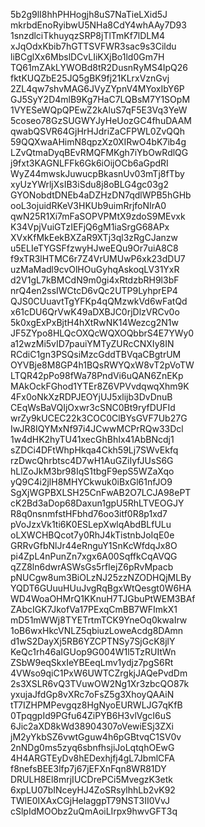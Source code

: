 5b2g9lI8hhPHHogjh8uS7NaTieLXid5J
mkrbdEnoRyibwU5NHa8CdY4whAAy7D93
1snzdlciTkhuyqzSRP8jTlTmKf7lDLM4
xJqOdxKbib7hGTTSVFWR3sac9s3Cildu
liBCglXx6MbslDCvLIiKXjBo1ld0Gm7H
TQ61mZAkLYWOBd8tR2DusnRyMS4IpQ26
fktKUQZbE25JQ5gBK9fj21KLrxVznGvj
2ZL4qw7shvMAG6JVyZYpnV4MYoxIbY6P
GJ5SyY2D4mlB9Kg7HaC7LQBsM7Y1SOpM
1VYESeWQpQPEwZ2kAluS7qF5E3Vq3YeW
5coseo78GzSUGWYJyHeUozGC4fhuDAAM
qwabQSVR64GjHrHJdriZaCFPWL0ZvQQh
59QQXwaAHimN8qpzXz0XIRwO4bK7ib4g
LZvQtmaDyqBEvRMQFMKgh7iYbOwRdlQG
j9fxt3KAGNLFFk6Gk6iOijOCb6aGpdRI
WyZ44mwskJuwucpBkasnUv03mTj8fTby
xyUzYWrljXsIB3iSdu8j8oBLG4gc03g2
GYONobdtDNEb4aDZHzDN7qdlWPB5hGHb
ooL3ojuidRKeV3HKUb9uimRrjfoNIrA0
qwN25R1Xi7mFaSOPVPMtX9zdoS9MEvxk
K34VpjVuiGTzIEFjQ6gM1iaSrgG68APx
XVxKfMkEekBXZaR9XTj3ql3zRgCJanzw
u5ELIeTYGSFfzwyHJweEQu9Or7uiA8C8
f9xTR3lHTMC6r7Z4VrUMUwP6xk23dDU7
uzMaMadl9cvOlHOuGyhqAskoqLV31YxR
d2V1gL7kBMCdN9m0gi4xRtdzbRH9l3bF
nrQ4en2ssIWCtcD6vQc2UTP9LyhprEP4
QJS0CUuavtTgYFKp4qQMzwkVd6wFatQd
x61cDU6QrVwK49aDXBJC0rjDlzVRCv0o
5k0xgExPxBjtH4hXtRwNK14Wezcg2N1w
JF5ZYpo8HLQcOXQcWQXOQbbrS4E7YWy0
a12wzMi5vID7pauiYMTyZURcCNXIy8IN
RCdiC1gn3PSQsiMzcGddTBVqaCBgtrUM
OYVBje8M8GP4h1BQsRWYQxW8vT2pVoTW
LTQR42pPo98fWa78PndVi6uQAN6ZnEKp
MAkOckFGhod1YTEr8Z6VPVvdqwqXhm9K
4Fx0oNkXzRDPJEOYjUJ5xlijb3DvDnuB
CEqWsBaVQIjOxwr3cSNC0Bt9ryfDUFId
wrZy9kUCEC22k3COC0ClBYsGVF7Ub27G
IwJR8IQYMxNf97i4JCwwMCPrRQw33Dcl
1w4dHK2hyTU41xecGhBhIx41AbBNcdj1
sZDCi4DFtWhpHkqa4Ckh59Lj7SWvEkfq
rzDwcQhrbtsc4D7wH1AuGZiIyfJUsS6G
hLlZoJkM3br98IqS1tbgF9epS5WZaXqo
yQ9C4i2jlH8MHYCkwuk0iBxGl61nfJO9
SgXjWGPBXLSH25CnFwAB2O7LCJA98ePT
cK2Bd3aDop68Daxun1gpU5RhLTVEOGJY
R8q0nsnmfstHFbhd76oo3itf0R8p1xd7
pVoJzxVk1ti6K0ESLepXwlqAbdBLfULu
oLXWCHBQcot7y0RhJ4kTistnbJoIqE0e
GRRvGfbNlJr44eRnguY1SnKcWfdqJx8O
pi4ZpL4nPunZn7xgx6A00SqffkCqAVQG
qZZ8ln6dwrASWsGs5rfIejZ6pRvMpacb
pNUCgw8um3BiOLzNJ25zzNZODHQjMLBy
YQDT6GUuuHUuJvgRqBgxWtQesgt0W6HA
WD4WoaOHMrQ1KKnuH7TJGbuPtWEM3BAf
ZAbcIGK7JkofVa17PExqCmBB7WFImkX1
mD51mWWj8TYETrtmTCK9YneOq0kwaIrw
1oB6wxHkcVNLZ5qbiuzLoweAcdg8DAmn
d1wS2DayXj5RB6YZCPTNSy7SjGcK8jlY
KeQc1rh46aIGUop9G004W1l5TzRUItWn
ZSbW9eqSkxIeYBEeqLmv1ydjz7pgS6Rt
4VWso9qiC1PxW6UWTCZrgkjJAQePvdDm
2s3XSLR6vQ3TVuwOW2Ng1Xr3zbcQO87k
yxujaJfdGp8vXRc7oFsZ5g3XhoyQAAiN
tT7IZHPMPevgqz8HgNyoEURWLJG7qKfB
0TpqgpId9PGfu64ZiPYB6H3vlVgcI6uS
6Jic2aXD8kWd38904307oVewiESj3ZXi
jM2yYkbSZ6vwtGguw4h6pGBtvqC1SV0v
2nNDg0ms5zyq6sbnfhsjiJoLqtqhOEwG
4H4ARGTEyDv8hEDexhjfj4gL7JbmlCFA
f8nefsBEE3lfp7j67jEFXnFqn8WR81DY
DRULH8El8mrjIUCDrePCi5MvegzK3etk
6xpLU07bINceyHJ4ZoSRsylhhLb2vK92
TWlE0IXAxCGjHelaggpT79NST3II0VvJ
cSlpIdMOObz2uQmAoiLIrpx9hwvGFT3q

